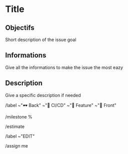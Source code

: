 # Title

## Objectifs

Short description of the issue goal

## Informations

Give all the informations to make the issue the most eazy

## Description

Give a specific description if needed 

<!---Labels
Erase the no needed labels--->
/label ~"🕶 Back" ~"🦊 CI/CD" ~"🙋 Feature" ~"🎨 Front"

<!---Add the milestone related to the issu--->
/milestone %

<!---Estimated time
<!---ex : 1w 3d 4h 45m--->
/estimate 

<!---Don't modify--->
/label ~"EDIT"

/assign me
